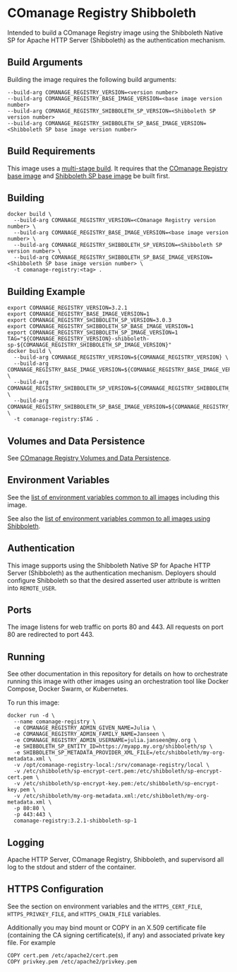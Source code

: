 <!--
COmanage Registry Docker documentation

Portions licensed to the University Corporation for Advanced Internet
Development, Inc. ("UCAID") under one or more contributor license agreements.
See the NOTICE file distributed with this work for additional information
regarding copyright ownership.

UCAID licenses this file to you under the Apache License, Version 2.0
(the "License"); you may not use this file except in compliance with the
License. You may obtain a copy of the License at:

http://www.apache.org/licenses/LICENSE-2.0

Unless required by applicable law or agreed to in writing, software
distributed under the License is distributed on an "AS IS" BASIS,
WITHOUT WARRANTIES OR CONDITIONS OF ANY KIND, either express or implied.
See the License for the specific language governing permissions and
limitations under the License.
-->

# COmanage Registry Shibboleth

Intended to build a COmanage Registry image using the Shibboleth Native SP
for Apache HTTP Server (Shibboleth) as the authentication mechanism. 

## Build Arguments

Building the image requires the following build arguments:

```
--build-arg COMANAGE_REGISTRY_VERSION=<version number>
--build-arg COMANAGE_REGISTRY_BASE_IMAGE_VERSION=<base image version number>
--build-arg COMANAGE_REGISTRY_SHIBBOLETH_SP_VERSION=<Shibboleth SP version number>
--build-arg COMANAGE_REGISTRY_SHIBBOLETH_SP_BASE_IMAGE_VERSION=<Shibboleth SP base image version number>
```

## Build Requirements

This image uses a [multi-stage build](https://docs.docker.com/develop/develop-images/multistage-build/).
It requires that the [COmanage Registry base image](../comanage-registry-base/README.md) 
and [Shibboleth SP base image](../comanage-registry-shibboleth-sp-base/README.md) be built first.

## Building

```
docker build \
  --build-arg COMANAGE_REGISTRY_VERSION=<COmanage Registry version number> \
  --build-arg COMANAGE_REGISTRY_BASE_IMAGE_VERSION=<base image version number> \
  --build-arg COMANAGE_REGISTRY_SHIBBOLETH_SP_VERSION=<Shibboleth SP version number> \
  --build-arg COMANAGE_REGISTRY_SHIBBOLETH_SP_BASE_IMAGE_VERSION=<Shibboleth SP base image version number> \
  -t comanage-registry:<tag> .
```

## Building Example

```
export COMANAGE_REGISTRY_VERSION=3.2.1
export COMANAGE_REGISTRY_BASE_IMAGE_VERSION=1
export COMANAGE_REGISTRY_SHIBBOLETH_SP_VERSION=3.0.3
export COMANAGE_REGISTRY_SHIBBOLETH_SP_BASE_IMAGE_VERSION=1
export COMANAGE_REGISTRY_SHIBBOLETH_SP_IMAGE_VERSION=1
TAG="${COMANAGE_REGISTRY_VERSION}-shibboleth-sp-${COMANAGE_REGISTRY_SHIBBOLETH_SP_IMAGE_VERSION}"
docker build \
  --build-arg COMANAGE_REGISTRY_VERSION=${COMANAGE_REGISTRY_VERSION} \
  --build-arg COMANAGE_REGISTRY_BASE_IMAGE_VERSION=${COMANAGE_REGISTRY_BASE_IMAGE_VERSION} \
  --build-arg COMANAGE_REGISTRY_SHIBBOLETH_SP_VERSION=${COMANAGE_REGISTRY_SHIBBOLETH_SP_VERSION} \
  --build-arg COMANAGE_REGISTRY_SHIBBOLETH_SP_BASE_IMAGE_VERSION=${COMANAGE_REGISTRY_SHIBBOLETH_SP_BASE_IMAGE_VERSION} \
  -t comanage-registry:$TAG .
```

## Volumes and Data Persistence

See [COmanage Registry Volumes and Data Persistence](../docs/volumes-and-data-persistence.md).


## Environment Variables

See the [list of environment variables common to all images](../docs/comanage-registry-common-environment-variables.md)
including this image.

See also the
[list of environment variables common to all images using Shibboleth](../docs/comanage-registry-common-shibboleth-environment-variables.md).

## Authentication

This image supports using the Shibboleth Native SP for Apache HTTP Server (Shibboleth) as the
authentication mechanism. Deployers should configure Shibboleth so that the desired
asserted user attribute is written into `REMOTE_USER`.

## Ports

The image listens for web traffic on ports 80 and 443. All requests
on port 80 are redirected to port 443.

## Running

See other documentation in this repository for details on how to orchestrate
running this image with other images using an orchestration tool like
Docker Compose, Docker Swarm, or Kubernetes.

To run this image:

```
docker run -d \
  --name comanage-registry \
  -e COMANAGE_REGISTRY_ADMIN_GIVEN_NAME=Julia \
  -e COMANAGE_REGISTRY_ADMIN_FAMILY_NAME=Janseen \
  -e COMANAGE_REGISTRY_ADMIN_USERNAME=julia.janseen@my.org \
  -e SHIBBOLETH_SP_ENTITY_ID=https://myapp.my.org/shibboleth/sp \
  -e SHIBBOLETH_SP_METADATA_PROVIDER_XML_FILE=/etc/shibboleth/my-org-metadata.xml \
  -v /opt/comanage-registry-local:/srv/comanage-registry/local \
  -v /etc/shibboleth/sp-encrypt-cert.pem:/etc/shibboleth/sp-encrypt-cert.pem \
  -v /etc/shibboleth/sp-encrypt-key.pem:/etc/shibboleth/sp-encrypt-key.pem \
  -v /etc/shibboleth/my-org-metadata.xml:/etc/shibboleth/my-org-metadata.xml \
  -p 80:80 \
  -p 443:443 \
  comanage-registry:3.2.1-shibboleth-sp-1
```

## Logging

Apache HTTP Server, COmanage Registry, Shibboleth, and supervisord all log to the stdout and
stderr of the container.

## HTTPS Configuration

See the section on environment variables and the `HTTPS_CERT_FILE`,
`HTTPS_PRIVKEY_FILE`, and `HTTPS_CHAIN_FILE` variables.

Additionally you may bind mount or COPY in an X.509 certificate file (containing the CA signing certificate(s), if any)
and associated private key file. For example

```
COPY cert.pem /etc/apache2/cert.pem
COPY privkey.pem /etc/apache2/privkey.pem
```

